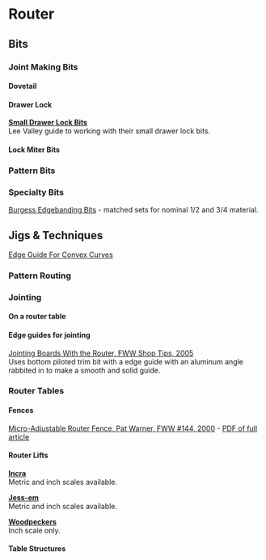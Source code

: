# Router

## Bits

### Joint Making Bits

#### Dovetail

#### Drawer Lock

**[Small Drawer Lock Bits](http://www.leevalley.com/US/html/16j7672ie.pdf)**  
Lee Valley guide to working with their small drawer lock bits.

#### Lock Miter Bits

### Pattern Bits

### Specialty Bits

[Burgess Edgebanding Bits](https://burgessedge.com) - matched sets for nominal 1/2 and 3/4 material.

## Jigs & Techniques

[Edge Guide For Convex Curves](https://www.finewoodworking.com/2005/10/25/router-guide-for-convex-curves)

### Pattern Routing

### Jointing

#### On a router table

#### Edge guides for jointing

[Jointing Boards With the Router, FWW Shop Tips, 2005](https://www.finewoodworking.com/2005/10/25/jointing-boards-with-the-router)  
Uses bottom piloted trim bit with a edge guide with an aluminum angle rabbited in to make a smooth and solid guide.

### Router Tables

#### Fences

[Micro-Adjustable Router Fence, Pat Warner, FWW #144, 2000](https://www.finewoodworking.com/2000/10/01/micro-adjustable-router-fence) - [PDF of full article](https://www.finewoodworking.com/membership/pdf/23091/011144089.pdf)

#### Router Lifts

**[Incra]()**  
Metric and inch scales available.

**[Jess-em]()**  
Metric and inch scales available.

**[Woodpeckers]()**  
Inch scale only.

#### Table Structures
